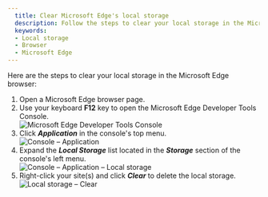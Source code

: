 ```yaml
---
  title: Clear Microsoft Edge's local storage
  description: Follow the steps to clear your local storage in the Microsoft Edge browser.
  keywords:
  - Local storage
  - Browser
  - Microsoft Edge
---
```

Here are the steps to clear your local storage in the Microsoft Edge browser:

1. Open a Microsoft Edge browser page.
1. Use your keyboard **F12** key to open the Microsoft Edge Developer Tools Console.  
![Microsoft Edge Developer Tools Console](https://webdevolutions.azureedge.net/docs/en/kb/KB4869.png)  
1. Click ***Application*** in the console's top menu.  
![Console – Application](https://webdevolutions.azureedge.net/docs/en/kb/KB4870.png)  
1. Expand the ***Local Storage*** list located in the ***Storage*** section of the console's left menu.  
![Console – Application – Local storage](https://webdevolutions.azureedge.net/docs/en/kb/KB4871.png)  
1. Right-click your site(s) and click ***Clear*** to delete the local storage.  
![Local storage – Clear](https://webdevolutions.azureedge.net/docs/en/kb/KB4872.png)  
